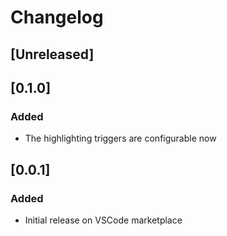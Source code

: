 ﻿# Changelog

## [Unreleased]


## [0.1.0]

### Added
 - The highlighting triggers are configurable now

## [0.0.1]

### Added
  - Initial release on VSCode marketplace

